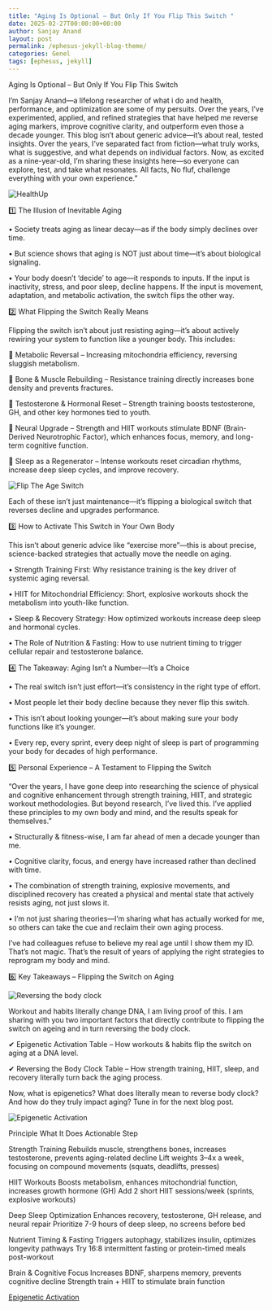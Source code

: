 ```yaml
---
title: "Aging Is Optional – But Only If You Flip This Switch "
date: 2025-02-27T00:00:00+00:00
author: Sanjay Anand
layout: post
permalink: /ephesus-jekyll-blog-theme/
categories: Genel
tags: [ephesus, jekyll]
---
```

 
 
 Aging Is Optional – But Only If You Flip This Switch 

 I’m Sanjay Anand—a lifelong researcher of what i do and health, performance, and optimization are some of my persuits. Over the years, I’ve experimented, applied, and refined strategies that have helped me reverse aging markers, improve cognitive clarity, and outperform even those a decade younger. 
 This blog isn’t about generic advice—it’s about real, tested insights. 
 Over the years, I’ve separated fact from fiction—what truly works, what is suggestive, and what depends on individual factors. Now, as excited as a nine-year-old, I’m sharing these insights here—so everyone can explore, test, and take what resonates. 
 All facts, No fluf, challenge everything with your own experience.” 

 ![HealthUp ](/blogs/assets/images/health_up.png "health_up")

1️⃣ The Illusion of Inevitable Aging 

• Society treats aging as linear decay—as if the body simply declines over time. 

• But science shows that aging is NOT just about time—it’s about biological signaling. 

• Your body doesn’t ‘decide’ to age—it responds to inputs. If the input is inactivity, stress, and poor sleep, decline happens. If the input is movement, adaptation, and metabolic activation, the switch flips the other way. 

 
 

2️⃣ What Flipping the Switch Really Means 

 
 

Flipping the switch isn’t about just resisting aging—it’s about actively rewiring your system to function like a younger body. This includes: 

🔹 Metabolic Reversal – Increasing mitochondria efficiency, reversing sluggish metabolism. 

🔹 Bone & Muscle Rebuilding – Resistance training directly increases bone density and prevents fractures. 

🔹 Testosterone & Hormonal Reset – Strength training boosts testosterone, GH, and other key hormones tied to youth. 

🔹 Neural Upgrade – Strength and HIIT workouts stimulate BDNF (Brain-Derived Neurotrophic Factor), which enhances focus, memory, and long-term cognitive function. 

🔹 Sleep as a Regenerator – Intense workouts reset circadian rhythms, increase deep sleep cycles, and improve recovery. 

 
 ![Flip The Age Switch ](/blogs/assets/images/flip_the_age_switch.png "Flip the Age Switch")

Each of these isn’t just maintenance—it’s flipping a biological switch that reverses decline and upgrades performance. 

 
 

3️⃣ How to Activate This Switch in Your Own Body 

 
 

This isn’t about generic advice like “exercise more”—this is about precise, science-backed strategies that actually move the needle on aging. 

• Strength Training First: Why resistance training is the key driver of systemic aging reversal. 

• HIIT for Mitochondrial Efficiency: Short, explosive workouts shock the metabolism into youth-like function. 

• Sleep & Recovery Strategy: How optimized workouts increase deep sleep and hormonal cycles. 

• The Role of Nutrition & Fasting: How to use nutrient timing to trigger cellular repair and testosterone balance. 

 
 

4️⃣ The Takeaway: Aging Isn’t a Number—It’s a Choice 

• The real switch isn’t just effort—it’s consistency in the right type of effort. 

• Most people let their body decline because they never flip this switch. 

• This isn’t about looking younger—it’s about making sure your body functions like it’s younger. 

• Every rep, every sprint, every deep night of sleep is part of programming your body for decades of high performance. 

 

5️⃣ Personal Experience – A Testament to Flipping the Switch 

 
 

“Over the years, I have gone deep into researching the science of physical and cognitive enhancement through strength training, HIIT, and strategic workout methodologies. But beyond research, I’ve lived this. I’ve applied these principles to my own body and mind, and the results speak for themselves.” 

• Structurally & fitness-wise, I am far ahead of men a decade younger than me. 

• Cognitive clarity, focus, and energy have increased rather than declined with time. 

• The combination of strength training, explosive movements, and disciplined recovery has created a physical and mental state that actively resists aging, not just slows it. 

• I’m not just sharing theories—I’m sharing what has actually worked for me, so others can take the cue and reclaim their own aging process. 

 
I’ve had colleagues refuse to believe my real age until I show them my ID. That’s not magic. That’s the result of years of applying the right strategies to reprogram my body and mind. 

 

6️⃣ Key Takeaways – Flipping the Switch on Aging 

![Reversing the body clock ](/blogs/assets/images/reversing_bodyclock.png "Reversing the body clock")

 Workout and habits literally change DNA, I am living proof of this. I am sharing with you two important factors that directly contribute to flipping the switch on ageing and in turn reversing the body clock.

✔ Epigenetic Activation Table – How workouts & habits flip the switch on aging at a DNA level. 

✔ Reversing the Body Clock Table – How strength training, HIIT, sleep, and recovery literally turn back the aging process. 

Now, what is epigenetics? What does literally mean to reverse body clock? And how do they truly impact aging? Tune in for the next blog post.

 ![Epigenetic Activation ](/blogs/assets/images/epigenetics_activation.png "Epigenetic Activation")


Principle What It Does Actionable Step 

Strength Training Rebuilds muscle, strengthens bones, increases testosterone, prevents aging-related decline Lift weights 3–4x a week, focusing on compound movements (squats, deadlifts, presses) 

HIIT Workouts Boosts metabolism, enhances mitochondrial function, increases growth hormone (GH) Add 2 short HIIT sessions/week (sprints, explosive workouts) 

Deep Sleep Optimization Enhances recovery, testosterone, GH release, and neural repair Prioritize 7-9 hours of deep sleep, no screens before bed 

Nutrient Timing & Fasting Triggers autophagy, stabilizes insulin, optimizes longevity pathways Try 16:8 intermittent fasting or protein-timed meals post-workout 

Brain & Cognitive Focus Increases BDNF, sharpens memory, prevents cognitive decline Strength train + HIIT to stimulate brain function 

 [Epigenetic Activation ](/blogs/assets/images/epigenetic_activation.jpg "Epigenetic Activation")

 

 

 
